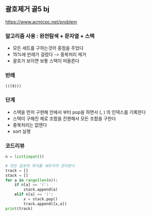 
## 괄호제거 골5 bj
https://www.acmicpc.net/problem

### 알고리즘 사용 : 완전탐색 + 문자열 + 스택
- 모든 세트를 구하는것어 중점을 주었다
- 15%에 반례가 걸렸다 -> 중복처리 제거
- 괄호가 보이면 보통 스택이 떠올른다

### 반례
```
(((9)))
```

### 단계
- 스택을 먼저 구현해 안에서 부터 pop을 하면서 (, ) 의 인덱스를 기록한다
- 스택이 구해진 체로 조합을 진핸해서 모든 조합을 구한다
- 중복처리는 없앤다
- sort 실행

### 코드리뷰
```py
n = list(input())

# 모든 갈호의 위치를 세트지어 관리한다
track = []
stack = []
for a in range(len(n)):
    if n[a] == '(':
        stack.append(a)
    elif n[a] == ')':
        x = stack.pop()
        track.append([x,a])
print(track)
               
```
